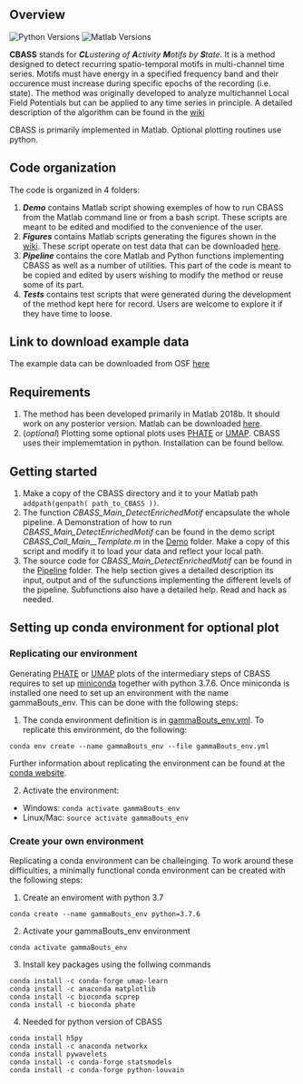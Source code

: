 ## Overview


![Python Versions](https://img.shields.io/badge/python-3.6%20%7C%203.7-blue)
![Matlab Versions](https://img.shields.io/badge/MATLAB-2018%7C2019%7C2020-blue.svg?style=flat-square)

__CBASS__ stands for _**CL**ustering of **A**ctivity **M**otifs by **S**tate_. It is a method designed to detect recurring spatio-temporal motifs in multi-channel time series. Motifs must have energy in a specified frequency band and their occurence must increase during specific epochs of the recording (i.e. state). The method was originally developed to analyze multichannel Local Field Potentials but can be applied to any time series in principle. A detailed description of the algorithm can be found in the [wiki](https://github.com/ahof1704/gamma_bouts/wiki)

CBASS is primarily implemented in Matlab. Optional plotting routines use python.

## Code organization
The code is organized in 4 folders:
1. ***Demo*** contains Matlab script showing exemples of how to run CBASS from the Matlab command line or from a bash script. These scripts are meant to be edited and modified to the convenience of the user.
2. ***Figures*** contains Matlab scripts generating the figures shown in the [wiki](https://github.com/ahof1704/gamma_bouts/wiki). These script operate on test data that can be downloaded [here](https://osf.io/3k7a5/?view_only=bbcb6ac653d041fab0bd1618301cab30).
3. ***Pipeline*** contains the core Matlab and Python functions implementing CBASS as well as a number of utilities. This part of the code is meant to be copied and edited by users wishing to modify the method or reuse some of its part.
4. ***Tests*** contains test scripts that were generated during the development of the method kept here for record. Users are welcome to explore it if they have time to loose.

## Link to download example data
The example data can be downloaded from OSF [here](https://osf.io/3k7a5/?view_only=bbcb6ac653d041fab0bd1618301cab30)

## Requirements 
1. The method has been developed primarily in Matlab 2018b. It should work on any posterior version. Matlab can be downloaded [here](https://www.mathworks.com/products/matlab.html).
2. (_optional_) Plotting some optional plots uses [PHATE](https://github.com/KrishnaswamyLab/PHATE) or [UMAP](https://umap-learn.readthedocs.io/en/latest/). CBASS uses their implememtation in python. Installation can be found bellow.

## Getting started
1. Make a copy of the CBASS directory and it to your Matlab path   `addpath(genpath( path_to_CBASS ))`.
2. The function *CBASS_Main_DetectEnrichedMotif* encapsulate the whole pipeline. A Demonstration of how to run *CBASS_Main_DetectEnrichedMotif* can be found in the demo script *CBASS_Call_Main__Template.m* in the [Demo](https://github.com/ahof1704/gamma_bouts/edit/master/Demo) folder. Make a copy of this script and modify it to load your data and reflect your local path.
3. The source code for *CBASS_Main_DetectEnrichedMotif* can be found in the [Pipeline](https://github.com/ahof1704/gamma_bouts/edit/master/Pipeline) folder. The help section gives a detailed description its input, output and of the sufunctions implementing the different levels of the pipeline. Subfunctions also have a detailed help. Read and hack as needed.

## Setting up conda environment for optional plot
### Replicating our environment
Generating [PHATE](https://github.com/KrishnaswamyLab/PHATE) or [UMAP](https://umap-learn.readthedocs.io/en/latest/) plots of the intermediary steps of CBASS requires to set up [miniconda](https://docs.conda.io/en/latest/miniconda.html) together with python 3.7.6. Once miniconda is installed one need to set up an environment with the name gammaBouts_env. This can be done with the following steps:
1. The conda environment definition is in [gammaBouts_env.yml](gammaBouts_env.yml). To replicate this environment, do the following:
```
conda env create --name gammaBouts_env --file gammaBouts_env.yml
```
Further information about replicating the environment can be found at the [conda website](https://docs.conda.io/projects/conda/en/latest/user-guide/tasks/manage-environments.html#create-env-file-manually). 

2. Activate the environment:
+ Windows: `conda activate gammaBouts_env`
+ Linux/Mac: `source activate gammaBouts_env`

### Create your own environment
Replicating a conda environment can be challeinging. To work around these difficulties, a minimally functional conda environment can be created with the following steps:
1. Create an enviroment with python 3.7
```
conda create --name gammaBouts_env python=3.7.6
```

2. Activate your gammaBouts_env environment 
```
conda activate gammaBouts_env
```

3. Install key packages using the follwing commands
```
conda install -c conda-forge umap-learn
conda install -c anaconda matplotlib
conda install -c bioconda scprep
conda install -c bioconda phate
```

4. Needed for python version of CBASS
```
conda install h5py
conda install -c anaconda networkx
conda install pywavelets
conda install -c conda-forge statsmodels
conda install -c conda-forge python-louvain
```
